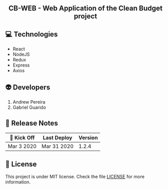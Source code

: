 <h2 align="center">
  CB-WEB - Web Application of the Clean Budget project
</h2>

## :computer: Technologies
* React
* NodeJS
* Redux
* Express
* Axios

## :alien: Developers
1. Andrew Pereira
2. Gabriel Guarido

## :calendar: Release Notes
| :rocket: Kick Off | Last Deploy | Version |
|---|---|---|
| Mar 3 2020 | Mar 31 2020 | 1.2.4 |

## :memo: License
This project is under MIT license. Check the file [LICENSE](LICENSE) for more information.
